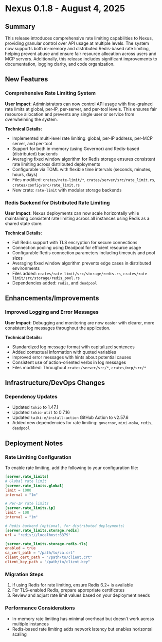# Nexus 0.1.8 - August 4, 2025

## Summary
This release introduces comprehensive rate limiting capabilities to Nexus, providing granular control over API usage at multiple levels. The system now supports both in-memory and distributed Redis-based rate limiting, helping prevent abuse and ensure fair resource allocation across users and MCP servers. Additionally, this release includes significant improvements to documentation, logging clarity, and code organization.

## New Features

### Comprehensive Rate Limiting System
**User Impact:** Administrators can now control API usage with fine-grained rate limits at global, per-IP, per-server, and per-tool levels. This ensures fair resource allocation and prevents any single user or service from overwhelming the system.

**Technical Details:**
- Implemented multi-level rate limiting: global, per-IP address, per-MCP server, and per-tool
- Support for both in-memory (using Governor) and Redis-based (distributed) backends
- Averaging fixed window algorithm for Redis storage ensures consistent rate limiting across distributed deployments
- Configurable via TOML with flexible time intervals (seconds, minutes, hours, days)
- Files modified: `crates/rate-limit/*`, `crates/server/src/rate_limit.rs`, `crates/config/src/rate_limit.rs`
- New crate: `rate-limit` with modular storage backends

### Redis Backend for Distributed Rate Limiting
**User Impact:** Nexus deployments can now scale horizontally while maintaining consistent rate limiting across all instances using Redis as a shared state store.

**Technical Details:**
- Full Redis support with TLS encryption for secure connections
- Connection pooling using Deadpool for efficient resource usage
- Configurable Redis connection parameters including timeouts and pool sizes
- Averaging fixed window algorithm prevents edge cases in distributed environments
- Files added: `crates/rate-limit/src/storage/redis.rs`, `crates/rate-limit/src/storage/redis_pool.rs`
- Dependencies added: `redis`, and `deadpool`

## Enhancements/Improvements

### Improved Logging and Error Messages
**User Impact:** Debugging and monitoring are now easier with clearer, more consistent log messages throughout the application.

**Technical Details:**
- Standardized log message format with capitalized sentences
- Added contextual information with quoted variables
- Improved error messages with hints about potential causes
- Consistent use of action-oriented verbs in log messages
- Files modified: Throughout `crates/server/src/*`, `crates/mcp/src/*`

## Infrastructure/DevOps Changes

### Dependency Updates
- Updated `tokio` to 1.47.1
- Updated `tokio-util` to 0.7.16
- Updated `taiki-e/install-action` GitHub Action to v2.57.6
- Added new dependencies for rate limiting: `governor`, `mini-moka`, `redis`, `deadpool`

## Deployment Notes

### Rate Limiting Configuration
To enable rate limiting, add the following to your configuration file:

```toml
[server.rate_limits]
# Global rate limit
[server.rate_limits.global]
limit = 1000
interval = "1m"

# Per-IP rate limits
[server.rate_limits.ip]
limit = 100
interval = "1m"

# Redis backend (optional, for distributed deployments)
[server.rate_limits.storage.redis]
url = "redis://localhost:6379"

[server.rate_limits.storage.redis.tls]
enabled = true
ca_cert_path = "/path/to/ca.crt"
client_cert_path = "/path/to/client.crt"
client_key_path = "/path/to/client.key"
```

### Migration Steps
1. If using Redis for rate limiting, ensure Redis 6.2+ is available
2. For TLS-enabled Redis, prepare appropriate certificates
3. Review and adjust rate limit values based on your deployment needs

### Performance Considerations
- In-memory rate limiting has minimal overhead but doesn't work across multiple instances
- Redis-based rate limiting adds network latency but enables horizontal scaling
